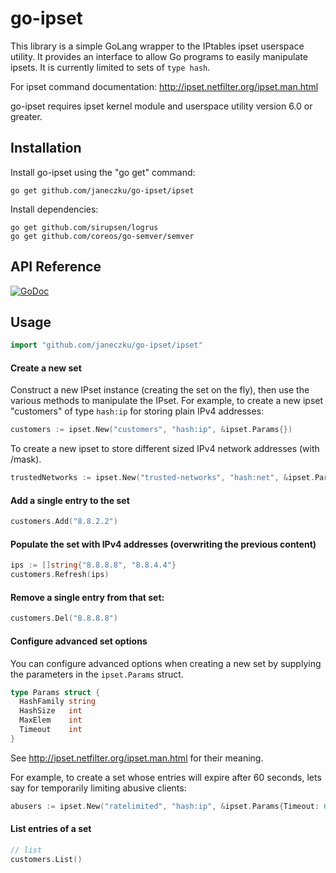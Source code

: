 # go-ipset #

This library is a simple GoLang wrapper to the IPtables ipset userspace utility.
It provides an interface to allow Go programs to easily manipulate ipsets.
It is currently limited to sets of `type hash`.

For ipset command documentation: http://ipset.netfilter.org/ipset.man.html

go-ipset requires ipset kernel module and userspace utility version 6.0 or greater.

## Installation ##

Install go-ipset using the "go get" command:

    go get github.com/janeczku/go-ipset/ipset

Install dependencies:

    go get github.com/sirupsen/logrus
    go get github.com/coreos/go-semver/semver

## API Reference ##

[![GoDoc](https://godoc.org/github.com/google/go-github/github?status.svg)](https://godoc.org/github.com/janeczku/go-ipset/ipset)

## Usage ##

```go
import "github.com/janeczku/go-ipset/ipset"
```

#### Create a new set

Construct a new IPset instance (creating the set on the fly), then use the various methods to manipulate the IPset.
For example, to create a new ipset "customers" of type `hash:ip` for storing plain IPv4 addresses:

```go
customers := ipset.New("customers", "hash:ip", &ipset.Params{})
```

To create a new ipset to store different sized IPv4 network addresses (with /mask).

```go
trustedNetworks := ipset.New("trusted-networks", "hash:net", &ipset.Params{})
```

#### Add a single entry to the set

```go
customers.Add("8.8.2.2")
```

#### Populate the set with IPv4 addresses (overwriting the previous content)

```go
ips := []string{"8.8.8.8", "8.8.4.4"}
customers.Refresh(ips)
```

#### Remove a single entry from that set:

```go
customers.Del("8.8.8.8")
```

#### Configure advanced set options

You can configure advanced options when creating a new set by supplying the parameters in the `ipset.Params` struct.

```go
type Params struct {
  HashFamily string
  HashSize   int
  MaxElem    int
  Timeout    int
}
```
See http://ipset.netfilter.org/ipset.man.html for their meaning.

For example, to create a set whose entries will expire after 60 seconds, lets say for temporarily limiting abusive clients:

```go
abusers := ipset.New("ratelimited", "hash:ip", &ipset.Params{Timeout: 60})
```

#### List entries of a set
```go
// list
customers.List()
```
